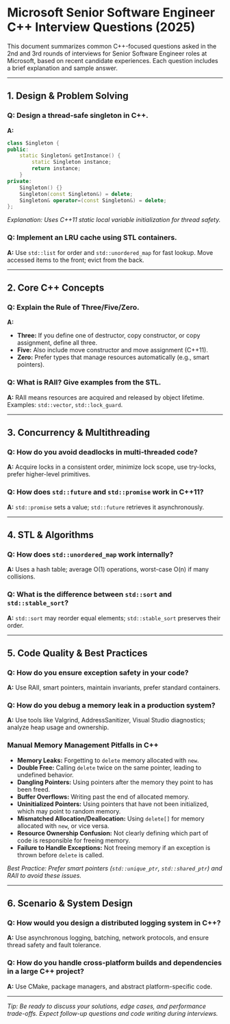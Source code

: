 # Microsoft Senior Software Engineer C++ Interview Questions (2025)

This document summarizes common C++-focused questions asked in the 2nd and 3rd rounds of interviews for Senior Software Engineer roles at Microsoft, based on recent candidate experiences. Each question includes a brief explanation and sample answer.

---

## 1. Design & Problem Solving

### Q: Design a thread-safe singleton in C++.
**A:**
```cpp
class Singleton {
public:
    static Singleton& getInstance() {
        static Singleton instance;
        return instance;
    }
private:
    Singleton() {}
    Singleton(const Singleton&) = delete;
    Singleton& operator=(const Singleton&) = delete;
};
```
*Explanation: Uses C++11 static local variable initialization for thread safety.*

### Q: Implement an LRU cache using STL containers.
**A:** Use `std::list` for order and `std::unordered_map` for fast lookup. Move accessed items to the front; evict from the back.

---

## 2. Core C++ Concepts

### Q: Explain the Rule of Three/Five/Zero.
**A:**
- **Three:** If you define one of destructor, copy constructor, or copy assignment, define all three.
- **Five:** Also include move constructor and move assignment (C++11).
- **Zero:** Prefer types that manage resources automatically (e.g., smart pointers).

### Q: What is RAII? Give examples from the STL.
**A:** RAII means resources are acquired and released by object lifetime. Examples: `std::vector`, `std::lock_guard`.

---

## 3. Concurrency & Multithreading

### Q: How do you avoid deadlocks in multi-threaded code?
**A:** Acquire locks in a consistent order, minimize lock scope, use try-locks, prefer higher-level primitives.

### Q: How does `std::future` and `std::promise` work in C++11?
**A:** `std::promise` sets a value; `std::future` retrieves it asynchronously.

---

## 4. STL & Algorithms

### Q: How does `std::unordered_map` work internally?
**A:** Uses a hash table; average O(1) operations, worst-case O(n) if many collisions.

### Q: What is the difference between `std::sort` and `std::stable_sort`?
**A:** `std::sort` may reorder equal elements; `std::stable_sort` preserves their order.

---

## 5. Code Quality & Best Practices

### Q: How do you ensure exception safety in your code?
**A:** Use RAII, smart pointers, maintain invariants, prefer standard containers.

### Q: How do you debug a memory leak in a production system?
**A:** Use tools like Valgrind, AddressSanitizer, Visual Studio diagnostics; analyze heap usage and ownership.

### Manual Memory Management Pitfalls in C++

- **Memory Leaks:** Forgetting to `delete` memory allocated with `new`.
- **Double Free:** Calling `delete` twice on the same pointer, leading to undefined behavior.
- **Dangling Pointers:** Using pointers after the memory they point to has been freed.
- **Buffer Overflows:** Writing past the end of allocated memory.
- **Uninitialized Pointers:** Using pointers that have not been initialized, which may point to random memory.
- **Mismatched Allocation/Deallocation:** Using `delete[]` for memory allocated with `new`, or vice versa.
- **Resource Ownership Confusion:** Not clearly defining which part of code is responsible for freeing memory.
- **Failure to Handle Exceptions:** Not freeing memory if an exception is thrown before `delete` is called.

*Best Practice: Prefer smart pointers (`std::unique_ptr`, `std::shared_ptr`) and RAII to avoid these issues.*

---

## 6. Scenario & System Design

### Q: How would you design a distributed logging system in C++?
**A:** Use asynchronous logging, batching, network protocols, and ensure thread safety and fault tolerance.

### Q: How do you handle cross-platform builds and dependencies in a large C++ project?
**A:** Use CMake, package managers, and abstract platform-specific code.

---

*Tip: Be ready to discuss your solutions, edge cases, and performance trade-offs. Expect follow-up questions and code writing during interviews.*
